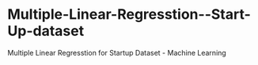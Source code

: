 # Multiple-Linear-Regresstion--Start-Up-dataset
Multiple Linear Regresstion for Startup Dataset - Machine Learning 
